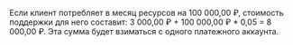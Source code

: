 Если клиент потребляет в месяц ресурсов на 100 000,00 ₽, стоимость поддержки для него составит:
3 000,00 ₽ + 100 000,00 ₽ * 0,05 = 8 000,00 ₽.
Эта сумма будет взиматься с одного платежного аккаунта. 